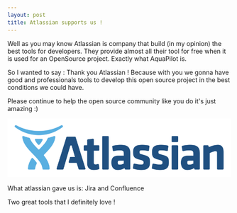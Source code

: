 ```yaml
---
layout: post
title: Atlassian supports us !
---
```


Well as you may know Atlassian is company that build (in my opinion) the best tools for developers. They provide almost all their tool for free when it is used for an OpenSource project. Exactly what AquaPilot is.

So I wanted to say : Thank you Atlassian ! Because with you we gonna have good and professionals tools to develop this open source project in the best conditions we could have.

Please continue to help the open source community like you do it's just amazing :)


![Atlassian logo][atlassian-logo]

What atlassian gave us is:
Jira and Confluence

Two great tools that I definitely love !

[atlassian-logo]: /images/posts/atlassian/atlassian-logo.png "Printscreen of the facebook group page"